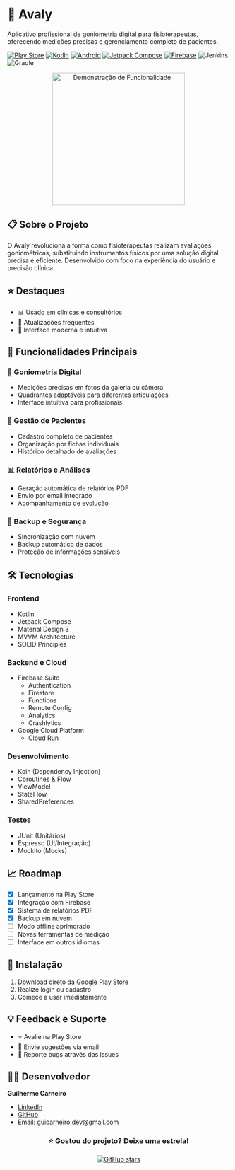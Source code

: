 # 📱 Avaly

Aplicativo profissional de goniometria digital para fisioterapeutas, oferecendo medições precisas e gerenciamento completo de pacientes.

[![Play Store](https://img.shields.io/badge/Google_Play-414141?style=for-the-badge&logo=google-play&logoColor=white)](https://play.google.com/store/apps/details?id=com.guicarneirodev.goniometro)
[![Kotlin](https://img.shields.io/badge/Kotlin-0095D5?style=for-the-badge&logo=kotlin&logoColor=white)](https://kotlinlang.org/)
[![Android](https://img.shields.io/badge/Android-3DDC84?style=for-the-badge&logo=android&logoColor=white)](https://developer.android.com/)
[![Jetpack Compose](https://img.shields.io/badge/Jetpack%20Compose-4285F4?style=for-the-badge&logo=jetpack-compose&logoColor=white)](https://developer.android.com/jetpack/compose)
[![Firebase](https://img.shields.io/badge/Firebase-FFCA28?style=for-the-badge&logo=firebase&logoColor=black)](https://firebase.google.com/)
![Jenkins](https://img.shields.io/badge/Jenkins-D24939?style=for-the-badge&logo=Jenkins&logoColor=white)
![Gradle](https://img.shields.io/badge/Gradle-02303A?style=for-the-badge&logo=gradle&logoColor=white)

<div align="center">
    <img src="" width="300px" alt="Demonstração de Funcionalidade"/>
</div>

## 📋 Sobre o Projeto

O Avaly revoluciona a forma como fisioterapeutas realizam avaliações goniométricas, substituindo instrumentos físicos por uma solução digital precisa e eficiente. Desenvolvido com foco na experiência do usuário e precisão clínica.

## ⭐ Destaques

- 📊 Usado em clínicas e consultórios
- 🔄 Atualizações frequentes
- 📱 Interface moderna e intuitiva

## 🚀 Funcionalidades Principais

### 📐 Goniometria Digital
- Medições precisas em fotos da galeria ou câmera
- Quadrantes adaptáveis para diferentes articulações
- Interface intuitiva para profissionais

### 👥 Gestão de Pacientes
- Cadastro completo de pacientes
- Organização por fichas individuais
- Histórico detalhado de avaliações

### 📊 Relatórios e Análises
- Geração automática de relatórios PDF
- Envio por email integrado
- Acompanhamento de evolução

### 💾 Backup e Segurança
- Sincronização com nuvem
- Backup automático de dados
- Proteção de informações sensíveis

## 🛠️ Tecnologias

### Frontend
- Kotlin
- Jetpack Compose
- Material Design 3
- MVVM Architecture
- SOLID Principles

### Backend e Cloud
- Firebase Suite
  - Authentication
  - Firestore
  - Functions
  - Remote Config
  - Analytics
  - Crashlytics
- Google Cloud Platform
  - Cloud Run

### Desenvolvimento
- Koin (Dependency Injection)
- Coroutines & Flow
- ViewModel
- StateFlow
- SharedPreferences

### Testes
- JUnit (Unitários)
- Espresso (UI/Integração)
- Mockito (Mocks)

## 📈 Roadmap

- [x] Lançamento na Play Store
- [x] Integração com Firebase
- [x] Sistema de relatórios PDF
- [x] Backup em nuvem
- [ ] Modo offline aprimorado
- [ ] Novas ferramentas de medição
- [ ] Interface em outros idiomas

## 🔧 Instalação

1. Download direto da [Google Play Store](https://play.google.com/store/apps/details?id=com.guicarneirodev.goniometro)
2. Realize login ou cadastro
3. Comece a usar imediatamente

## 💡 Feedback e Suporte

- ⭐ Avalie na Play Store
- 📧 Envie sugestões via email
- 🐛 Reporte bugs através das issues

## 👨‍💻 Desenvolvedor

**Guilherme Carneiro**
- [LinkedIn](https://www.linkedin.com/in/guicarneiro1)
- [GitHub](https://github.com/guicarneiro11)
- Email: guicarneiro.dev@gmail.com

<div align="center">

### ⭐ Gostou do projeto? Deixe uma estrela!

[![GitHub stars](https://img.shields.io/github/stars/guicarneiro11/anglepro?style=social)](https://github.com/guicarneiro11/anglepro/stargazers)

</div>
